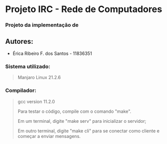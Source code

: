 # Projeto IRC - Rede de Computadores
### Projeto da implementação de 

## Autores: 

- Érica Ribeiro F. dos Santos - 11836351

### Sistema utilizado: 
> Manjaro Linux 21.2.6

### Compilador: 
> gcc version 11.2.0
> 
> Para testar o código, compile com o comando "make".
> 
> Em um terminal, digite "make serv" para inicializar o servidor;
> 
> Em outro terminal, digite "make cli" para se conectar como cliente e começar a enviar mensagens.
